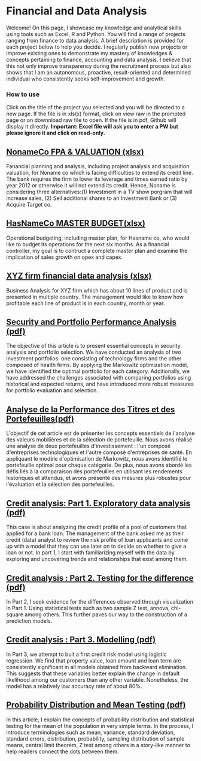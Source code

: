 # Financial and Data Analysis

Welcome! On this page, I showcase my knowledge and analytical skills using tools such as Excel, R and Python. You will find a range of projects ranging from finance to data analysis. A brief description is provided for each project below to help you decide. I regularly publish new projects or improve existing ones to demonstrate my mastery of knowledges & concepts pertaining to finance, accounting and data analysis. I believe that this not only improve transparency during the recruitment process but also shows that I am an autonomous, proactive, result-oriented and determined individual who consistently seeks self-improvement and growth. 

### How to use
Click on the title of the project you selected and you will be directed to a new page. If the file is in xls(x) format, click on view raw in the prompted page or on downnload raw file to open. If the file is in pdf, Github will display it directly.
**Important: Excel file will ask you to enter a PW but please ignore it and click on read-only.**


## [NonameCo FPA & VALUATION (xlsx)]( https://github.com/eliediwa9/Financial-Planning-and-Analysis/blob/main/NoNameCo%20FPA%20%26%20valuation.xlsx)
Fanancial planning and analysis, including project analysis and acquisition valuation, for Noname co which is facing difficulties to extend its credit line. The bank requires the firm to lower its leverage and times earned ratio by year 2012 or otherwise it will not extend its credit. Hence, Noname is considering three alternatives:(1) Investment in a TV show porgram that will increase sales, (2) Sell additional shares to an Investment Bank or (3) Acquire Target co. 


## [HasNameCo MASTER BUDGET(xlsx)](https://github.com/eliediwa9/Financial-Planning-and-Analysis/blob/main/HasNameCo%20Master-Plan.xlsx)
Operational budgeting, including master plan, for Hasname co, who would like to budget its operations for the next six months. As a financial controller, my goal is to contruct a complete master plan and examine the implication of sales growth on opex and capex.


## [XYZ firm financial data analysis (xlsx)](https://github.com/eliediwa9/Financial-Planning-and-Analysis/blob/main/XYZ%20Financial%20data%20analysis.xlsx)
Business Analysis for XYZ firm which has about 10 lines of product and is presented in multiple country. The management would like to know how profitable each line of product is in each country, month or year. 

## [Security and Portfolio Performance Analysis (pdf)](https://github.com/eliediwa9/Financial-and-Data-Analysis/blob/main/Security%20and%20Portfolio%20Performance%20Analysis%20.pdf)
The objective of this article is to present essential concepts in security analysis and portfolio selection. We have conducted an analysis of two investment portfolios: one consisting of technology firms and the other composed of health firms. By applying the Markowitz optimization model, we have identified the optimal portfolio for each category. Additionally, we have addressed the challenges associated with comparing portfolios using historical and expected returns, and have introduced more robust measures for portfolio evaluation and selection.

## [Analyse de la Performance des Titres et des Portefeuilles(pdf)](https://github.com/eliediwa9/Financial-and-Data-Analysis/blob/main/Analyse%20de%20la%20Performance%20des%20Titres%20et%20des%20Portefeuilles.pdf)
L'objectif de cet article est de présenter les concepts essentiels de l'analyse des valeurs mobilières et de la sélection de portefeuille. Nous avons réalisé une analyse de deux portefeuilles d'investissement : l'un composé d'entreprises technologiques et l'autre composé d'entreprises de santé. En appliquant le modèle d'optimisation de Markowitz, nous avons identifié le portefeuille optimal pour chaque catégorie. De plus, nous avons abordé les défis liés à la comparaison des portefeuilles en utilisant les rendements historiques et attendus, et avons présenté des mesures plus robustes pour l'évaluation et la sélection des portefeuilles.

## [Credit analysis: Part 1. Exploratory data analysis (pdf)](https://github.com/eliediwa9/Financial-and-Data-Analysis/blob/main/Credit%20Analysis%20Part%201.pdf)
This case is about analyzing the credit profile of a pool of customers that applied for a bank loan. The management of the bank asked me as their credit (data) analyst to review the risk profile of loan applicants and come up with a model that they can use later on to decide on whether to give a loan or not. In part 1, I start with familiarizing myself with the data by exploring and uncovering trends and relationships that exist among them.

## [Credit analysis : Part 2. Testing for the difference (pdf)](https://github.com/eliediwa9/Financial-and-Data-Analysis/blob/main/Credit%20Analysis%20Part%202.pdf)
In Part 2, I seek evidence for the differences observed through visualization in Part 1. Using statistical tests such as two sample Z test, annova, chi-square among others. This further paves our way to the construction of a prediction models.

## [Credit analysis : Part 3. Modelling (pdf)](https://github.com/eliediwa9/Financial-and-Data-Analysis/blob/main/Credit%20Analysis%20Part%203.pdf)
In Part 3, we attempt to buit a first credit risk model using logistic regression. We find that property value, loan amount and loan term are consistently significant in all models obtained from backward elimination. This suggests that these variables better explain the change in default likelihood among our customers than any other variable. Nonetheless, the model has a relatively low accuracy rate of about 80%. 

## [Probability Distribution and Mean Testing (pdf)](https://github.com/eliediwa9/Financial-and-Data-Analysis/blob/main/Probability%20Distribution%20and%20Statistical%20Testing%20.pdf)
In this article, I explain the concepts of probability distribution and statistical testing for the mean of the population in very simple terms. In the process, I introduce terminologies such as mean, variance, standard deviation, standard errors, distribution, probability, sampling distribution of sample means, central limit theorem, Z test among others in a story-like manner to help readers connect the dots between them. 
